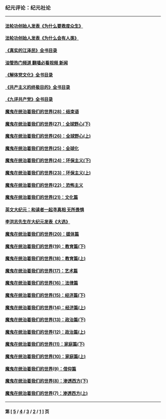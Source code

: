 ### 纪元评论：纪元社论
---
#### [法轮功创始人发表《为什么要救度众生》](../../pages/nsc422/n13975246.md?08200330) 
#### [法轮功创始人发表《为什么会有人类》](../../pages/nsc422/n13912117.md?08200330) 
#### [《真实的江泽民》全书目录](../../pages/nsc422/n13721399.md?08200330) 
#### [油管热门频道 翻墙必看视频 新闻](ok?08200330)
#### [《解体党文化》全书目录](../../pages/nsc422/n13721157.md?08200330) 
#### [《共产主义的终极目的》全书目录](../../pages/nsc422/n13721048.md?08200330) 
#### [《九评共产党》全书目录](../../pages/nsc422/n13708085.md?08200330) 
#### [魔鬼在统治着我们的世界(28)：结束语](../../pages/nsc422/n10936246.md?08200330) 
#### [魔鬼在统治着我们的世界(27)：全球野心(下)](../../pages/nsc422/n10928319.md?08200330) 
#### [魔鬼在统治着我们的世界(26)：全球野心(上)](../../pages/nsc422/n10900318.md?08200330) 
#### [魔鬼在统治着我们的世界(25)：全球化](../../pages/nsc422/n10788205.md?08200330) 
#### [魔鬼在统治着我们的世界(24)：环保主义(下)](../../pages/nsc422/n10695307.md?08200330) 
#### [魔鬼在统治着我们的世界(23)：环保主义(上)](../../pages/nsc422/n10688613.md?08200330) 
#### [魔鬼在统治着我们的世界(22)：恐怖主义](../../pages/nsc422/n10614727.md?08200330) 
#### [魔鬼在统治着我们的世界(21)：文化篇](../../pages/nsc422/n10597706.md?08200330) 
#### [英文大纪元：和读者一起寻真相 无所畏惧](../../pages/nsc422/n12542027.md?08200330) 
#### [李洪志先生在大纪元发表《大选》](../../pages/nsc422/n12534746.md?08200330) 
#### [魔鬼在统治着我们的世界(20)：媒体篇](../../pages/nsc422/n10586579.md?08200330) 
#### [魔鬼在统治着我们的世界(19)：教育篇(下)](../../pages/nsc422/n10564808.md?08200330) 
#### [魔鬼在统治着我们的世界(18)：教育篇(上)](../../pages/nsc422/n10526970.md?08200330) 
#### [魔鬼在统治着我们的世界(17)：艺术篇](../../pages/nsc422/n10499093.md?08200330) 
#### [魔鬼在统治着我们的世界(16)：法律篇](../../pages/nsc422/n10485969.md?08200330) 
#### [魔鬼在统治着我们的世界(15)：经济篇(下)](../../pages/nsc422/n10469975.md?08200330) 
#### [魔鬼在统治着我们的世界(14)：经济篇(上)](../../pages/nsc422/n10457370.md?08200330) 
#### [魔鬼在统治着我们的世界(13)：政治篇(下)](../../pages/nsc422/n10448270.md?08200330) 
#### [魔鬼在统治着我们的世界(12)：政治篇(上)](../../pages/nsc422/n10444576.md?08200330) 
#### [魔鬼在统治着我们的世界(11)：家庭篇(下)](../../pages/nsc422/n10440961.md?08200330) 
#### [魔鬼在统治着我们的世界(10)：家庭篇(上)](../../pages/nsc422/n10435448.md?08200330) 
#### [魔鬼在统治着我们的世界(9)：信仰篇](../../pages/nsc422/n10432159.md?08200330) 
#### [魔鬼在统治着我们的世界(8)：渗透西方(下)](../../pages/nsc422/n10429603.md?08200330) 
#### [魔鬼在统治着我们的世界(7)：渗透西方(上)](../../pages/nsc422/n10426013.md?08200330) 

---
#### 第 [ [5](./5.md?08200330) / [4](./4.md?08200330) / [3](./3.md?08200330) / [2](./2.md?08200330) / [1](./1.md?08200330) ] 页
